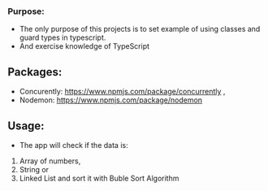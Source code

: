 ### Purpose:

- The only purpose of this projects is to set example of using classes and guard types in typescript.
- And exercise knowledge of TypeScript

## Packages:

- Concurently: https://www.npmjs.com/package/concurrently ,
- Nodemon: https://www.npmjs.com/package/nodemon

## Usage:

- The app will check if the data is:
1. Array of numbers,
2. String or
3. Linked List and sort it with Buble Sort Algorithm
